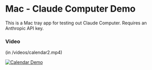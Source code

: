 # Mac - Claude Computer Demo

This is a Mac tray app for testing out Claude Computer. Requires an Anthropic API key.

### Video

(in /videos/calendar2.mp4)

[![Calendar Demo](videos/calendar2.png)](videos/calendar2.mp4)

